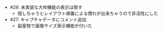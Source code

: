* #26: 未実装な大枠機能の表示は隠す
    * 隠しちゃうとレイアウト順番による慣れが出来ちゃうので非活性にした
* #27:  キャプチャデータにコメント追加
    * 副産物で画像サイズ表示機能が付いた
